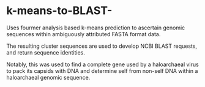 # k-means-to-BLAST-
Uses fourmer analysis based k-means prediction to ascertain genomic sequences within ambiguously attributed FASTA format data. 

The resulting cluster sequences are used to develop NCBI BLAST requests, and return sequence identities.

Notably, this was used to find a complete gene used by a haloarchaeal virus to pack its capsids with DNA and determine self from non-self DNA within a haloarchaeal genomic sequence.  
